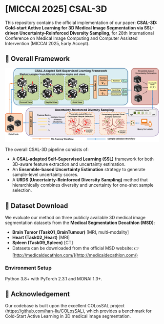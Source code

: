 # [MICCAI 2025] CSAL-3D
This repository contains the official implementation of our paper:
**CSAL-3D: Cold-start Active Learning for 3D Medical Image Segmentation via SSL-driven Uncertainty-Reinforced Diversity Sampling**, for 28th International Conference on Medical Image Computing and Computer Assisted Intervention (MICCAI 2025, Early Accept).
## 📌 Overall Framework
![Framework](Workflow.png)

The overall CSAL-3D pipeline consists of:
- A **CSAL-adapted Self-Supervised Learning (SSL)** framework for both 3D-aware feature extraction and uncertainty estimation.
- An **Ensemble-based Uncertainty Estimation** strategy to generate sample-level uncertainty scores.
- A **URDS (Uncertainty-Reinforced Diversity Sampling)** method that hierarchically combines diversity and uncertainty for one-shot sample selection.

## 📁 Dataset Download
We evaluate our method on three publicly available 3D medical image segmentation datasets from the **Medical Segmentation Decathlon (MSD)**:
- **Brain Tumor (Task01_BrainTumour)** [MRI, multi-modality]
- **Heart (Task02_Heart)** [MRI]
- **Spleen (Task09_Spleen)** [CT]
- Datasets can be downloaded from the official MSD website:
👉 [http://medicaldecathlon.com/](http://medicaldecathlon.com/)

### Environment Setup

Python 3.8+ with PyTorch 2.3.1 and MONAI 1.3+.

## 🙏 Acknowledgement 
Our codebase is built upon the excellent COLosSAL project (https://github.com/han-liu/COLosSAL), which provides a benchmark for Cold-Start Active Learning in 3D medical image segmentation.
